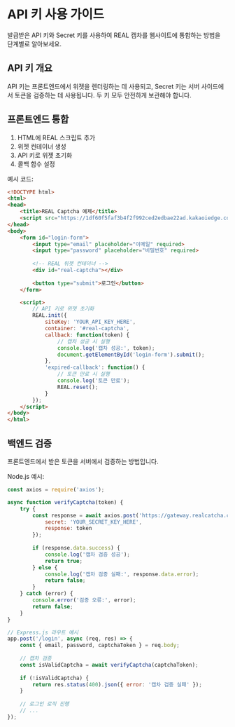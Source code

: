 # API 키 사용 가이드

발급받은 API 키와 Secret 키를 사용하여 REAL 캡차를 웹사이트에 통합하는 방법을 단계별로 알아보세요.

## API 키 개요

API 키는 프론트엔드에서 위젯을 렌더링하는 데 사용되고, Secret 키는 서버 사이드에서 토큰을 검증하는 데 사용됩니다. 두 키 모두 안전하게 보관해야 합니다.

## 프론트엔드 통합

1. HTML에 REAL 스크립트 추가
2. 위젯 컨테이너 생성
3. API 키로 위젯 초기화
4. 콜백 함수 설정

예시 코드:

```html
<!DOCTYPE html>
<html>
<head>
    <title>REAL Captcha 예제</title>
    <script src="https://1df60f5faf3b4f2f992ced2edbae22ad.kakaoiedge.com/latest/realcaptcha-widget.min.js"></script>
</head>
<body>
    <form id="login-form">
        <input type="email" placeholder="이메일" required>
        <input type="password" placeholder="비밀번호" required>
        
        <!-- REAL 위젯 컨테이너 -->
        <div id="real-captcha"></div>
        
        <button type="submit">로그인</button>
    </form>

    <script>
        // API 키로 위젯 초기화
        REAL.init({
            siteKey: 'YOUR_API_KEY_HERE',
            container: '#real-captcha',
            callback: function(token) {
                // 캡차 성공 시 실행
                console.log('캡차 성공:', token);
                document.getElementById('login-form').submit();
            },
            'expired-callback': function() {
                // 토큰 만료 시 실행
                console.log('토큰 만료');
                REAL.reset();
            }
        });
    </script>
</body>
</html>
```

## 백엔드 검증

프론트엔드에서 받은 토큰을 서버에서 검증하는 방법입니다.

Node.js 예시:
```javascript
const axios = require('axios');

async function verifyCaptcha(token) {
    try {
        const response = await axios.post('https://gateway.realcatcha.com/api/captcha/verify', {
            secret: 'YOUR_SECRET_KEY_HERE',
            response: token
        });
        
        if (response.data.success) {
            console.log('캡차 검증 성공');
            return true;
        } else {
            console.log('캡차 검증 실패:', response.data.error);
            return false;
        }
    } catch (error) {
        console.error('검증 오류:', error);
        return false;
    }
}

// Express.js 라우트 예시
app.post('/login', async (req, res) => {
    const { email, password, captchaToken } = req.body;
    
    // 캡차 검증
    const isValidCaptcha = await verifyCaptcha(captchaToken);
    
    if (!isValidCaptcha) {
        return res.status(400).json({ error: '캡차 검증 실패' });
    }
    
    // 로그인 로직 진행
    // ...
});
``` 